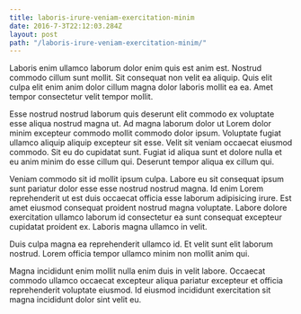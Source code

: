 ```yaml
---
title: laboris-irure-veniam-exercitation-minim
date: 2016-7-3T22:12:03.284Z
layout: post
path: "/laboris-irure-veniam-exercitation-minim/"
---
```


Laboris enim ullamco laborum dolor enim quis est anim est. Nostrud commodo cillum sunt mollit. Sit consequat non velit ea aliquip. Quis elit culpa elit enim anim dolor cillum magna dolor laboris mollit ea ea. Amet tempor consectetur velit tempor mollit.

Esse nostrud nostrud laborum quis deserunt elit commodo ex voluptate esse aliqua nostrud magna ut. Ad magna laborum dolor ut Lorem dolor minim excepteur commodo mollit commodo dolor ipsum. Voluptate fugiat ullamco aliquip aliquip excepteur sit esse. Velit sit veniam occaecat eiusmod commodo. Sit eu do cupidatat sunt. Fugiat id aliqua sunt et dolore nulla et eu anim minim do esse cillum qui. Deserunt tempor aliqua ex cillum qui.

Veniam commodo sit id mollit ipsum culpa. Labore eu sit consequat ipsum sunt pariatur dolor esse esse nostrud nostrud magna. Id enim Lorem reprehenderit ut est duis occaecat officia esse laborum adipisicing irure. Est amet eiusmod consequat proident nostrud magna voluptate. Labore dolore exercitation ullamco laborum id consectetur ea sunt consequat excepteur cupidatat proident ex. Laboris magna ullamco in velit.

Duis culpa magna ea reprehenderit ullamco id. Et velit sunt elit laborum nostrud. Lorem officia tempor ullamco minim non mollit anim qui.

Magna incididunt enim mollit nulla enim duis in velit labore. Occaecat commodo ullamco occaecat excepteur aliqua pariatur excepteur et officia reprehenderit voluptate eiusmod. Id eiusmod incididunt exercitation sit magna incididunt dolor sint velit eu.